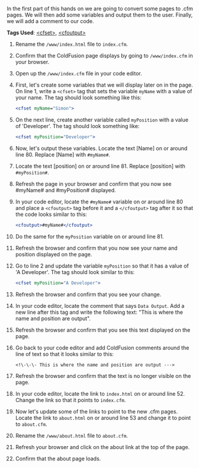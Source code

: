 In the first part of this hands on we are going to convert some pages to .cfm pages. We will then add some variables and output them to the user. Finally, we will add a comment to our code.

**Tags Used**: [\<cfset>](https://helpx.adobe.com/coldfusion/cfml-reference/coldfusion-tags/tags-r-s/cfset.html), [\<cfoutput>](https://helpx.adobe.com/coldfusion/cfml-reference/coldfusion-tags/tags-m-o/cfoutput.html)

1. Rename the `/www/index.html` file to `index.cfm`.
1. Confirm that the ColdFusion page displays by going to `/www/index.cfm` in your browser.
1. Open up the `/www/index.cfm` file in your code editor.
1. First, let's create some variables that we will display later on in the page. On line 1, write a `<cfset>` tag that sets the variable `myName` with a value of your name. The tag should look something like this:

    ```cfml
    <cfset myName="Simon">
    ```

1. On the next line, create another variable called `myPosition` with a value of 'Developer'. The tag should look something like:

    ```cfml
    <cfset myPosition="Developer">
    ```

1. Now, let's output these variables. Locate the text \[Name\] on or around line 80. Replace \[Name\] with `#myName#`.
1. Locate the text \[position\] on or around line 81. Replace \[position\] with `#myPosition#`.
1. Refresh the page in your browser and confirm that you now see #myName# and #myPosition# displayed.
1. In your code editor, locate the `#myName#` variable on or around line 80 and place a `<cfoutput>` tag before it and a `</cfoutput>` tag after it so that the code looks similar to this:

    ```cfml
    <cfoutput>#myName#</cfoutput>
    ```

1. Do the same for the `myPosition` variable on or around line 81.
1. Refresh the browser and confirm that you now see your name and position displayed on the page.
1. Go to line 2 and update the variable `myPosition` so that it has a value of 'A Developer'. The tag should look similar to this:

    ```cfml
    <cfset myPosition="A Developer">
    ```

1. Refresh the browser and confirm that you see your change.
1. In your code editor, locate the comment that says `Data Output`. Add a new line after this tag and write the following text: "This is where the name and position are output".
1. Refresh the browser and confirm that you see this text displayed on the page.
1. Go back to your code editor and add ColdFusion comments around the line of text so that it looks similar to this:

    ```cfml
    <!\-\-\- This is where the name and position are output --->
    ```

1. Refresh the browser and confirm that the text is no longer visible on the page.
1. In your code editor, locate the link to `index.html` on or around line 52. Change the link so that it points to `index.cfm`.
1. Now let's update some of the links to point to the new .cfm pages. Locate the link to `about.html` on or around line 53 and change it to point to `about.cfm`.
1. Rename the `/www/about.html` file to `about.cfm`.
1. Refresh your browser and click on the about link at the top of the page.
1. Confirm that the about page loads.
